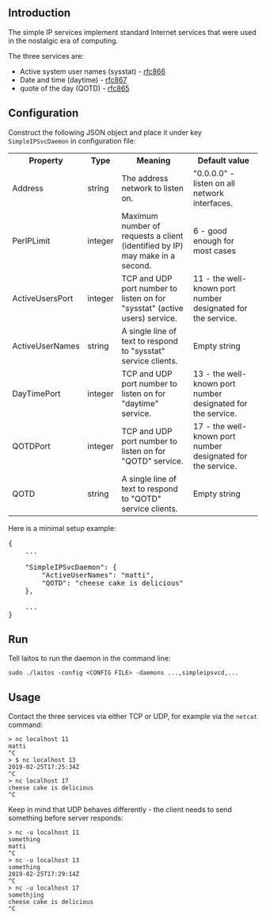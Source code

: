 ## Introduction
The simple IP services implement standard Internet services that were used in the nostalgic era of computing.

The three services are:
- Active system user names (sysstat) - [rfc866](https://tools.ietf.org/html/rfc866)
- Date and time (daytime) - [rfc867](https://tools.ietf.org/html/rfc867)
- quote of the day (QOTD) - [rfc865](https://tools.ietf.org/html/rfc865)

## Configuration
Construct the following JSON object and place it under key `SimpleIPSvcDaemon` in configuration file:
<table>
<tr>
    <th>Property</th>
    <th>Type</th>
    <th>Meaning</th>
    <th>Default value</th>
</tr>
<tr>
    <td>Address</td>
    <td>string</td>
    <td>The address network to listen on.</td>
    <td>"0.0.0.0" - listen on all network interfaces.</td>
</tr>
<tr>
    <td>PerIPLimit</td>
    <td>integer</td>
    <td>Maximum number of requests a client (identified by IP) may make in a second.</td>
    <td>6 - good enough for most cases</td>
</tr>
<tr>
    <td>ActiveUsersPort</td>
    <td>integer</td>
    <td>TCP and UDP port number to listen on for "sysstat" (active users) service.</td>
    <td>11 - the well-known port number designated for the service.</td>
</tr>
<tr>
    <td>ActiveUserNames</td>
    <td>string</td>
    <td>A single line of text to respond to "sysstat" service clients.</td>
    <td>Empty string</td>
</tr>
<tr>
    <td>DayTimePort</td>
    <td>integer</td>
    <td>TCP and UDP port number to listen on for "daytime" service.</td>
    <td>13 - the well-known port number designated for the service.</td>
</tr>
<tr>
    <td>QOTDPort</td>
    <td>integer</td>
    <td>TCP and UDP port number to listen on for "QOTD" service.</td>
    <td>17 - the well-known port number designated for the service.</td>
</tr>
<tr>
    <td>QOTD</td>
    <td>string</td>
    <td>A single line of text to respond to "QOTD" service clients.</td>
    <td>Empty string</td>
</tr>
</table>

Here is a minimal setup example:

<pre>
{
    ...

    "SimpleIPSvcDaemon": {
        "ActiveUserNames": "matti",
        "QOTD": "cheese cake is delicious"
    },

    ...
}
</pre>

## Run
Tell laitos to run the daemon in the command line:

    sudo ./laitos -config <CONFIG FILE> -daemons ...,simpleipsvcd,...

## Usage
Contact the three services via either TCP or UDP, for example via the `netcat` command:

    > nc localhost 11
    matti
    ^C
    > $ nc localhost 13
    2019-02-25T17:25:34Z
    ^C
    > nc localhost 17
    cheese cake is delicious
    ^C

Keep in mind that UDP behaves differently - the client needs to send something before server responds:

    > nc -u localhost 11
    something
    matti
    ^C
    > nc -u localhost 13
    something
    2019-02-25T17:29:14Z
    ^C
    > nc -u localhost 17
    somethjing
    cheese cake is delicious
    ^C
